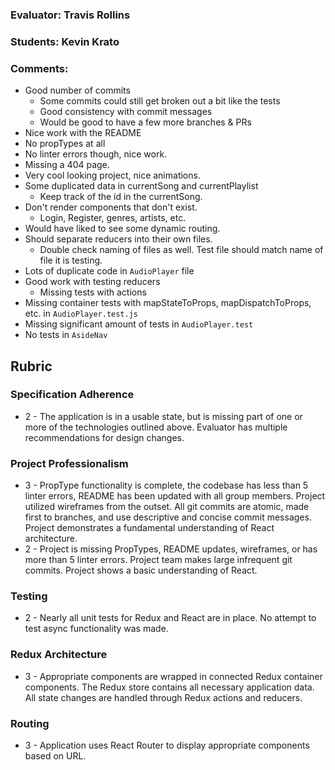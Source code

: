 ### Evaluator: Travis Rollins
### Students: Kevin Krato
### Comments:
* Good number of commits
  * Some commits could still get broken out a bit like the tests
  * Good consistency with commit messages
  * Would be good to have a few more branches & PRs
* Nice work with the README
* No propTypes at all
* No linter errors though, nice work.
* Missing a 404 page.
* Very cool looking project, nice animations.
* Some duplicated data in currentSong and currentPlaylist
  * Keep track of the id in the currentSong. 
* Don't render components that don't exist.
  * Login, Register, genres, artists, etc.
* Would have liked to see some dynamic routing.
* Should separate reducers into their own files.
  * Double check naming of files as well.  Test file should match name of file it is testing.
* Lots of duplicate code in `AudioPlayer` file
* Good work with testing reducers
  * Missing tests with actions
* Missing container tests with mapStateToProps, mapDispatchToProps, etc. in `AudioPlayer.test.js`
* Missing significant amount of tests in `AudioPlayer.test`
* No tests in `AsideNav`


## Rubric

### Specification Adherence

* 2 - The application is in a usable state, but is missing part of one or more of the technologies outlined above. Evaluator has multiple recommendations for design changes.

### Project Professionalism

* 3 - PropType functionality is complete, the codebase has less than 5 linter errors, README has been updated with all group members. Project utilized wireframes from the outset. All git commits are atomic, made first to branches, and use descriptive and concise commit messages. Project demonstrates a fundamental understanding of React architecture.
* 2 - Project is missing PropTypes, README updates, wireframes, or has more than 5 linter errors. Project team makes large infrequent git commits. Project shows a basic understanding of React.

### Testing

* 2 - Nearly all unit tests for Redux and React are in place. No attempt to test async functionality was made.

### Redux Architecture

* 3 - Appropriate components are wrapped in connected Redux container components. The Redux store contains all necessary      application data. All state changes are handled through Redux actions and reducers.

### Routing

* 3 - Application uses React Router to display appropriate components based on URL.
